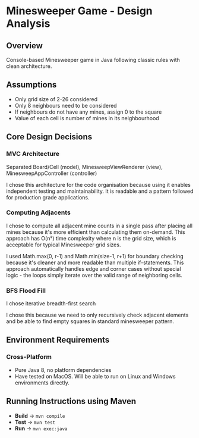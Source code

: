 # Minesweeper Game - Design Analysis

## Overview
Console-based Minesweeper game in Java following classic rules with clean architecture.

## Assumptions 
- Only grid size of 2-26 considered 
- Only 8 neighbours need to be considered
- If neighbours do not have any mines, assign 0 to the square
- Value of each cell is number of mines in its neighbourhood

## Core Design Decisions

### MVC Architecture
Separated Board/Cell (model), MinesweepViewRenderer (view), MinesweepAppController (controller)

I chose this architecture for the code organisation because using it 
enables independent testing and maintainability. It is readable and a pattern followed for production grade applications.

### Computing Adjacents
I chose to compute all adjacent mine counts in a single pass after placing all mines because it's more efficient than calculating them on-demand. This approach has O(n²) time complexity where n is the grid size, which is acceptable for typical Minesweeper grid sizes.

I used Math.max(0, r-1) and Math.min(size-1, r+1) for boundary checking because it's cleaner and more readable than multiple if-statements. This approach automatically handles edge and corner cases without special logic - the loops simply iterate over the valid range of neighboring cells.

### BFS Flood Fill
I chose iterative breadth-first search

I chose this because we need to only recursively check adjacent elements and be able to find empty squares in standard minesweeper pattern. 

## Environment Requirements

### Cross-Platform
- Pure Java 8, no platform dependencies
- Have tested on MacOS. Will be able to run on Linux and Windows environments directly.

## Running Instructions using Maven
- **Build** -> `mvn compile`
- **Test** -> `mvn test` 
- **Run** -> `mvn exec:java`

